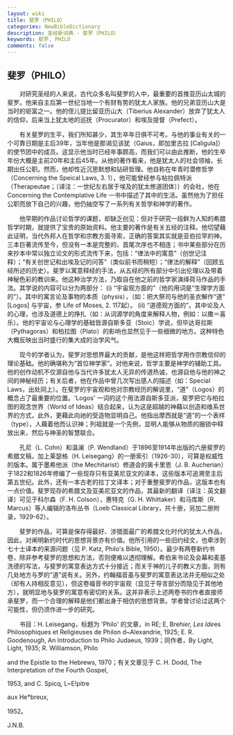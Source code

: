 ```yaml
---
layout: wiki
title: 斐罗（PHILO）
categories: NewBibleDictionary
description: 圣经新词典 - 斐罗（PHILO）
keywords: 斐罗, PHILO
comments: false
---
```


## 斐罗（PHILO）

　　对研究圣经的人来说，古代众多名叫斐罗的人中，最重要的首推亚历山太城的斐罗。他来自主后第一世纪当地一个有财有势的犹太人家族。他的兄弟亚历山大是当时的钜富之一。他的侄儿提比留亚历山大（Tiberius Alexander）放弃了犹太人的信仰，后来当上犹太地的巡抚（Procurator）和埃及提督（Prefect）。

　　有关斐罗的生平，我们所知甚少，其生卒年日俱不可考。与他的事业有关的一个可靠日期是主后39年，当年他是那谒见该犹（Gaius，即加里古拉 [Caligula]）的使节团中的成员。这显示他当时已经年事颇高，而我们可以由此推断，他的生卒年份大概是主前20年和主后45年。从他的著作看来，他是犹太人的社会领袖，长期出任公职。然而，他却性近沉思默想和钻研哲理。他自称在年青时潜修哲学（Concerning the Speical Laws, 3. 1），他可能曾经参与帖拉佩特派（Therapeutae；〔译注：一世纪左右居于埃及的犹太修道团体〕）的会社，他在 Concerning the Contemplative Life 一书中描述了其中的生活。虽然他为了担任公职而放下自己的兴趣，他仍抽空写了一系列有关哲学和神学的著作。

　　他早期的作品讨论哲学的课题，却缺乏创见：但对于研究一段鲜为人知的希腊哲学时期，就提供了宝贵的原始资料。他主要的著作是有关五经的注释。他切望藉此证明，当代外邦人在哲学和宗教方面寻索，正确的答案其实就是亚伯拉罕的神。三本巨著流传至今，但没有一本是完整的，首尾次序也不相连；书中某些部分在历来抄本中常以独立论文的形式流传下来，包括：“律法中的寓意”（创世记注释）；“有关创世记和出埃及记的问答”（类似前书而稍短）；“律法的解释”（回顾五经所述的历史）。斐罗以寓意释经的手法，从五经的所有部分中引出伦理以及带着神秘色彩的教训来。他这种治学方法，乃取自在他之前的哲学家演绎荷马作品的手法。其学说的内容可以分为两部分： (i) “宇宙观方面的”（他的用词是“生理学方面的”）。其中的寓言论及事物的本质（physis），（如：把大祭司与他的圣衣解作“道” [Logos] 与宇宙，参 Life of Moses, 2. 117起）。 (ii) “道德观方面的”。其中论及人的心理，也涉及道德上的挣扎（如：从词源学的角度来解释人物，例如：以撒＝喜乐）。他的宇宙论与心理学的基础皆源自斯多亚（Stoic）学说，但毕达哥拉斯（Pythagoras）和柏拉图（Plato）的影响也显然见于一些细微的地方。这种特色大概反映出当时盛行的集大成的治学风气。

　　现今的学者认为，斐罗对思想界最大的贡献，是他这样把哲学用作宗教信仰的理论基础。他的确堪称为“首位神学家”。对他来说，哲学主要是神学的辅助工具。他的创作动机不仅源自他与当代许多犹太人无异的传道热诚，也源自他与他的神之间的神秘经历；有关后者，他在作品中曾几次写出感人的描述（如：Special Laws，出处同上）。在斐罗的宇宙观和他对宗教经历的解说里，“道”（Logos）的概念占了最重要的位置。'Logos' 一词的这个用法源自斯多亚派，斐罗把它与柏拉图的观念世界（World of Ideas）结合起来，认为这是超越的神藉以创造和维系世界的方式，此外，更藉此向祂的受造物显明自己。他指出摩西就是“道”的一个表样（type），人藉着他而认识神；列祖就是一个先例，显明人能够从物质的捆锁中释放出来，然后与神圣的智慧联合。

　　孔尼（L. Cohn）和温澜（P. Wendland）于1896至1914年出版的六册斐罗的希腊文稿，加上莱瑟格（H. Leisegang）的一册索引（1926-30），可算是权威性的版本。属于墨希他派（the Mechitarist）修道会的奥卡里恩（J. B. Aucherian）于1822和1826年修编了一些现存只有亚美尼亚文的译本，这些版本可追溯至主后第五世纪。此外，还有一本古老的拉丁文译本；对于重整斐罗的作品，这版本也有一点价值。斐罗现存的希腊文及亚美尼亚文的作品，其最新的翻译〔译注：英文翻译〕可见于科尔森（F. H. Colson），惠特克（G. H. Whittaker）和马库斯（R. Marcus）等人编辑的洛布丛书（Loeb Classical Library，共十册，另加二册附录，1929-62）。

　　斐罗的作品，可算是保存得最好、涉猎面最广的希腊文化时代的犹太人作品，因此，对阐明新约时代的思想背景亦有价值。他所引用的一些旧约经文，也牵涉到七十士译本的来源问题（见 P. Katz, Philo's Bible, 1950）。最少有两卷新约书卷，除非参考斐罗的思想和方法，否则便难以透彻理解。希伯来书论及会幕和麦基洗德的写法，与斐罗的寓意表达方式十分接近；而关于神的儿子的教义方面，则有几处地方与罗的“道”说有关。另外，约翰福音虽与斐罗的寓意表达法并无相似之处（却有人持相反意见），但这卷福音书的宇宙观（显见于导言部分而隐见于其他地方），就明显地与斐罗的寓意有密切的关系。这并非表示上述两卷书的作者直接师承斐罗，而一个合理的解释是他们都出身于相仿的思想背景。学者曾讨论过这两个可能性，但仍须作进一步的研究。

　　书目：H. Leisegang，标题为 'Philo' 的文章，in RE; E, Bre*hier, Les Ide*es Philosophiques et Religieuses de Philon d~Alexandrie, 1925; E. R. Goodenough, An Introduction to Philo Judaeus, 1939；同作者，By Light, Light, 1935; R. Williamson, Philo

and the Epistle to the Hebrews, 1970；有关文章见于 C. H. Dodd, The Interpretation of the Fourth Gospel,

1953, and C. Spicq, L~E!pitre

aux He*breux,

1952。

J.N.B.








